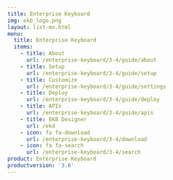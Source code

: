 ```yaml
---
title: Enterprise Keyboard
img: ekb_logo.png
layout: list-mx.html
menu:
  title: Enterprise Keyboard
  items:
    - title: About
      url: /enterprise-keyboard/3-4/guide/about
    - title: Setup
      url: /enterprise-keyboard/3-4/guide/setup
    - title: Customize
      url: /enterprise-keyboard/3-4/guide/settings
    - title: Deploy
      url: /enterprise-keyboard/3-4/guide/deploy
    - title: APIs
      url: /enterprise-keyboard/3-4/guide/apis
    - title: EKB Designer
      url: /ekd
    - icon: fa fa-download
      url: /enterprise-keyboard/3-4/download
    - icon: fa fa-search
      url: /enterprise-keyboard/3-4/search
product: Enterprise Keyboard
productversion: '3.6'
---
```

